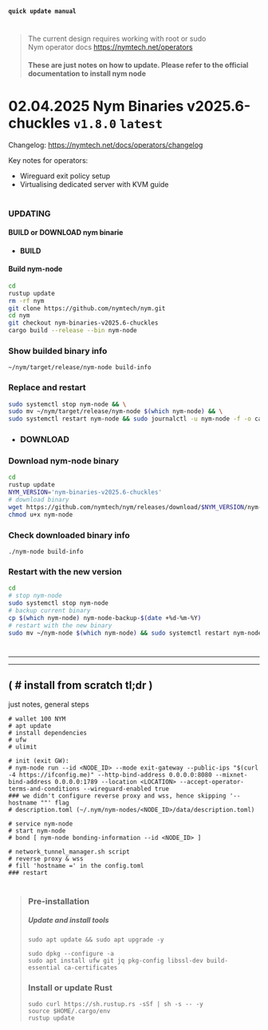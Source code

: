#### `quick update manual`
#
<!-- ########################################################################################################## DEL
> 
> **NM** - Nym node: mixnode mode    
> **GW** - Nym node: gateway mode
########################################################################################################## DEL -->

> The current design requires working with root or sudo    
> Nym operator docs https://nymtech.net/operators    
> #### These are just notes on how to update. Please refer to the official documentation to install nym node


<!-- #############################
#
PRE-RELEASE : Nym Binaries ... 'latest'    
tag/nym-binaries-v2025.6-chuckles
# 
Changelog: https://nymtech.net/docs/operators/changelog
#
#
############################## -->


# 02.04.2025 Nym Binaries v2025.6-chuckles `v1.8.0` `latest`   
Changelog: https://nymtech.net/docs/operators/changelog    


Key notes for operators:
- Wireguard exit policy setup    
- Virtualising dedicated server with KVM guide    


#

### UPDATING
#### BUILD or DOWNLOAD nym binarie

- #### BUILD
#### Build nym-node
```bash
cd
rustup update
rm -rf nym
git clone https://github.com/nymtech/nym.git
cd nym
git checkout nym-binaries-v2025.6-chuckles
cargo build --release --bin nym-node
```

### Show builded binary info
```
~/nym/target/release/nym-node build-info
```

<!--
git checkout release/ v 1_1_15
-->

### Replace and restart
```bash
sudo systemctl stop nym-node && \
sudo mv ~/nym/target/release/nym-node $(which nym-node) && \
sudo systemctl restart nym-node && sudo journalctl -u nym-node -f -o cat
```
- ### DOWNLOAD
### Download nym-node binary
```sh
cd
rustup update
NYM_VERSION='nym-binaries-v2025.6-chuckles'
# download binary
wget https://github.com/nymtech/nym/releases/download/$NYM_VERSION/nym-node
chmod u+x nym-node
```

### Check downloaded binary info
```
./nym-node build-info
```

### Restart with the new version
```sh
cd
# stop nym-node
sudo systemctl stop nym-node
# backup current binary
cp $(which nym-node) nym-node-backup-$(date +%d-%m-%Y)
# restart with the new binary
sudo mv ~/nym-node $(which nym-node) && sudo systemctl restart nym-node && sudo journalctl -u nym-node -f -o cat -n 50
```


<!-- ########################################################################################################## TO DELETE -----------------------------------
### Change mixnode version to the 1.1.9-1 in the Nym Wallet (Bonding - Node Settings section)

#

### 🟢 nym-node gateway mode
### Build nym-node
```
cd $HOME
rm -rf nym
git clone https://github.com/nymtech/nym.git
cd nym
# git checkout master
git checkout 4c2bf3642
cargo build --release --bin nym-node
```

### Replace and restart
```bash
sudo systemctl stop nym-node && \
sudo mv ~/nym/target/release/nym-node $(which nym-node) && \
sudo systemctl restart nym-node && sudo journalctl -u nym-node -f -o cat
```

### Change version to 1.1.9-1 in the Nym Wallet
Menu Bonding -> Gateway Settings    
> ![](https://github.com/toolfun/_pics/blob/988df446b0c9c368b68d03503a56b8b74362b505/gwsett.jpg)    
> ![](https://github.com/toolfun/_pics/blob/988df446b0c9c368b68d03503a56b8b74362b505/gwsett2.jpg)    

########################################################################################################## ---- TO DELETE ---------------------------------- -->


#
#
#
____
____

## ( # install from scratch tl;dr )
just notes, general steps
```
# wallet 100 NYM
# apt update
# install dependencies
# ufw
# ulimit

# init (exit GW):
# nym-node run --id <NODE_ID> --mode exit-gateway --public-ips "$(curl -4 https://ifconfig.me)" --http-bind-address 0.0.0.0:8080 --mixnet-bind-address 0.0.0.0:1789 --location <LOCATION> --accept-operator-terms-and-conditions --wireguard-enabled true
### we didn't configure reverse proxy and wss, hence skipping '--hostname ""' flag
# description.toml (~/.nym/nym-nodes/<NODE_ID>/data/description.toml)

# service nym-node
# start nym-node
# bond [ nym-node bonding-information --id <NODE_ID> ]

# network_tunnel_manager.sh script
# reverse proxy & wss
# fill 'hostname =' in the config.toml
### restart
```


#


> ### Pre-installation
> ##### Update and install tools
> ```
> sudo apt update && sudo apt upgrade -y
> ```
> ```
> sudo dpkg --configure -a
> sudo apt install ufw git jq pkg-config libssl-dev build-essential ca-certificates
> ```
> 
> ### Install or update Rust
> ```
> sudo curl https://sh.rustup.rs -sSf | sh -s -- -y
> source $HOME/.cargo/env
> rustup update
> ```

<!-- ######################################### Service #############
--------------- with wg enabled
```
sudo tee <<EOF >/dev/null /etc/systemd/system/nym-node.service
[Unit]
Description=Nym_node_exgw

[Service]
User=$USER
ExecStart=/usr/local/bin/nym-node run --id <NODE_ID> --mode exit-gateway --accept-operator-terms-and-conditions --wireguard-enabled true
KillSignal=SIGINT
Restart=on-failure
RestartSec=5
StartLimitInterval=350
StartLimitBurst=20
LimitNOFILE=65535

[Install]
WantedBy=multi-user.target
EOF
```
```
sudo tee <<EOF >/dev/null /etc/systemd/system/nym-node.service
[Unit]
Description=Nym-node-mixnode

[Service]
User=$USER
ExecStart=/usr/local/bin/nym-node run --id <NODE_ID> --mode mixnode --deny-init --public-ips <IPv4> --accept-operator-terms-and-conditions
KillSignal=SIGINT
Restart=on-failure
RestartSec=10
StartLimitInterval=350
StartLimitBurst=10
LimitNOFILE=65535

[Install]
WantedBy=multi-user.target
EOF
```
######################################### Service ############# -->

<!-- ---------------------------- node move
  copy old server
nym-nodes dir, service file

update
ulimit
ufw

  change on new server (dir names if needed and config.toml)
node ID - if needed
node path - if the username has been changed
[example /home/<USERNAME>/.nym/nym-nodes/<NODE-ID>/data/x25519_noise.pub]
IP
Location - if changed

----------------------------- node move -->


<!-- ---------------------------- Download nym-node binary and run
cd ~/
# download binary
NYM_VERSION='nym-binaries-v2024.11-wedel'
wget https://github.com/nymtech/nym/releases/download/$NYM_VERSION/nym-node
chmod u+x nym-node
# stop nym-node
sudo systemctl stop nym-node
# backup current binary
cp $(which nym-node) nym-node-backup
# restart with new binary
sudo mv ~/nym-node $(which nym-node) && sudo systemctl restart nym-node && sudo journalctl -u nym-node -f -o cat -n 50

#
#

# Reverse #
# stop nym-node
sudo systemctl stop nym-node
# copy backup binary back
cp nym-node-backup $(which nym-node)
# restart with new binary
sudo systemctl restart nym-node && sudo journalctl -u nym-node -f -o cat -n 50
----------------------------- Download nym-node binary and run -->

